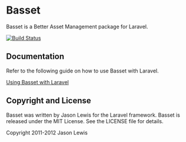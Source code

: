 # Basset

Basset is a Better Asset Management package for Laravel.

[![Build Status](https://secure.travis-ci.org/jasonlewis/basset.png)](http://travis-ci.org/jasonlewis/basset)

## Documentation

Refer to the following guide on how to use Basset with Laravel.

[Using Basset with Laravel](http://jasonlewis.me/code/basset)

## Copyright and License
Basset was written by Jason Lewis for the Laravel framework.
Basset is released under the MIT License. See the LICENSE file for details.

Copyright 2011-2012 Jason Lewis